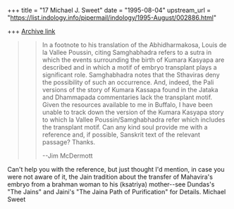 +++
title = "17 Michael J. Sweet"
date = "1995-08-04"
upstream_url = "https://list.indology.info/pipermail/indology/1995-August/002886.html"

+++
[Archive link](https://list.indology.info/pipermail/indology/1995-August/002886.html)

>
>> In a footnote to his translation of the Abhidharmakosa, Louis de la
>>   Vallee Poussin, citing Samghabhadra refers to a sutra in which the
>>   events surrounding the birth of Kumara Kasyapa are described and in
>>   which a motif of embryo transplant plays a significant role.
>>   Samghabhadra notes that the Sthaviras deny the possibility of such an
>>   occurrence. And, indeed, the Pali versions of the story of Kumara
>>   Kassapa found in the Jataka and Dhammapada commentaries lack the
>>   transplant motif.
>>   Given the resources available to me in Buffalo, I have been unable to
>>   track down the version of the Kumara Kasyapa story to which la Vallee
>>   Poussin/Samghabhadra refer which includes the transplant motif. Can
>>   any kind soul provide me with a reference and, if possible, Sanskrit
>>   text of the relevant passage? Thanks.
>>
>>   --Jim McDermott


 Can't help you with the reference, but just thought I'd mention, in
 case you were not aware of it, the Jain tradition about the transfer of
 Mahavira's embryo from a brahman woman to his (ksatriya) mother--see
 Dundas's "The Jains" and Jaini's "The Jaina Path of Purification" for
 Details.
 Michael Sweet





